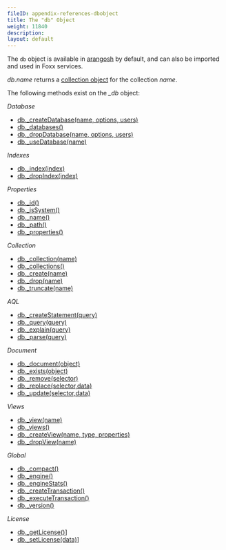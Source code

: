 ```yaml
---
fileID: appendix-references-dbobject
title: The "db" Object
weight: 11840
description: 
layout: default
---
```

The `db` object is available in [arangosh](../../programs-tools/arangodb-shell/) by
default, and can also be imported and used in Foxx services.

*db.name* returns a [collection object](appendix-references-collection-object) for the collection *name*.

The following methods exist on the *_db* object:

*Database*

* [db._createDatabase(name, options, users)](../../getting-started/data-model-concepts/databases/data-modeling-databases-working-with#create-database)
* [db._databases()](../../getting-started/data-model-concepts/databases/data-modeling-databases-working-with#list-databases)
* [db._dropDatabase(name, options, users)](../../getting-started/data-model-concepts/databases/data-modeling-databases-working-with#drop-database)
* [db._useDatabase(name)](../../getting-started/data-model-concepts/databases/data-modeling-databases-working-with#use-database)

*Indexes*

* [db._index(index)](../../indexing/working-with-indexes/#fetching-an-index-by-handle)
* [db._dropIndex(index)](../../indexing/working-with-indexes/#dropping-an-index-via-a-database-handle)

*Properties*

* [db._id()](../../getting-started/data-model-concepts/databases/data-modeling-databases-working-with#id)
* [db._isSystem()](../../getting-started/data-model-concepts/databases/data-modeling-databases-working-with#issystem)
* [db._name()](../../getting-started/data-model-concepts/databases/data-modeling-databases-working-with#name)
* [db._path()](../../getting-started/data-model-concepts/databases/data-modeling-databases-working-with#path)
* [db._properties()](../../getting-started/data-model-concepts/databases/data-modeling-databases-working-with#properties)

*Collection*

* [db._collection(name)](../../getting-started/data-model-concepts/collections/data-modeling-collections-database-methods#collection)
* [db._collections()](../../getting-started/data-model-concepts/collections/data-modeling-collections-database-methods#all-collections)
* [db._create(name)](../../getting-started/data-model-concepts/collections/data-modeling-collections-database-methods#create)
* [db._drop(name)](../../getting-started/data-model-concepts/collections/data-modeling-collections-database-methods#drop)
* [db._truncate(name)](../../getting-started/data-model-concepts/collections/data-modeling-collections-database-methods#truncate)

*AQL*

* [db._createStatement(query)](../../aql/how-to-invoke-aql/invocation-with-arangosh#with-db_createstatement-arangostatement)
* [db._query(query)](../../aql/how-to-invoke-aql/invocation-with-arangosh#with-db_query)
* [db._explain(query)](../../aql/execution-and-performance/execution-and-performance-explaining-queries)
* [db._parse(query)](../../aql/how-to-invoke-aql/invocation-with-arangosh#query-validation)

*Document*

* [db._document(object)](../../getting-started/data-model-concepts/documents/data-modeling-documents-database-methods#document)
* [db._exists(object)](../../getting-started/data-model-concepts/documents/data-modeling-documents-database-methods#exists)
* [db._remove(selector)](../../getting-started/data-model-concepts/documents/data-modeling-documents-database-methods#remove)
* [db._replace(selector,data)](../../getting-started/data-model-concepts/documents/data-modeling-documents-database-methods#replace)
* [db._update(selector,data)](../../getting-started/data-model-concepts/documents/data-modeling-documents-database-methods#update)

*Views*

* [db._view(name)](../../getting-started/data-model-concepts/views/data-modeling-views-database-methods#view)
* [db._views()](../../getting-started/data-model-concepts/views/data-modeling-views-database-methods#all-views)
* [db._createView(name, type, properties)](../../getting-started/data-model-concepts/views/data-modeling-views-database-methods#create)
* [db._dropView(name)](../../getting-started/data-model-concepts/views/data-modeling-views-database-methods#drop)

*Global*

* [db._compact()](../../getting-started/data-model-concepts/databases/data-modeling-databases-working-with#compact)
* [db._engine()](../../getting-started/data-model-concepts/databases/data-modeling-databases-working-with#engine)
* [db._engineStats()](../../getting-started/data-model-concepts/databases/data-modeling-databases-working-with#engine-statistics)
* [db._createTransaction()](../../transactions/transactions-stream-transactions#create-transaction)
* [db._executeTransaction()](../../transactions/transactions-javascript-transactions#execute-transaction)
* [db._version()](../../getting-started/data-model-concepts/databases/data-modeling-databases-working-with#get-the-version-of-arangodb)

*License*

* [db._getLicense()](../../administration/administration-license#managing-your-license)]
* [db._setLicense(data)](../../administration/administration-license#initial-installation)]
